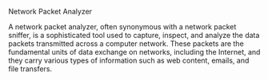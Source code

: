 Network Packet Analyzer



A network packet analyzer, often synonymous with a network packet sniffer, is a sophisticated tool used to capture, inspect, and analyze the data packets transmitted across a computer network. These packets are the fundamental units of data exchange on networks, including the Internet, and they carry various types of information such as web content, emails, and file transfers.
